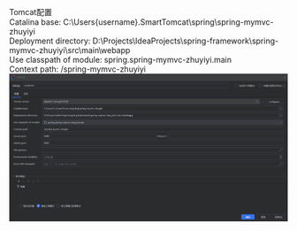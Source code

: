 Tomcat配置  
Catalina base: C:\Users\{username}\.SmartTomcat\spring\spring-mymvc-zhuyiyi  
Deployment directory: D:\Projects\IdeaProjects\spring-framework\spring-mymvc-zhuyiyi\src\main\webapp  
Use classpath of module: spring.spring-mymvc-zhuyiyi.main  
Context path: /spring-mymvc-zhuyiyi  
![Tomcat configuration](./Tomcat配置.jpg)